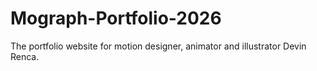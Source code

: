 # Mograph-Portfolio-2026
The portfolio website for motion designer, animator and illustrator Devin Renca.
